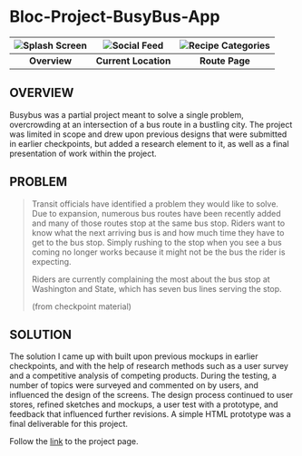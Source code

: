 # Bloc-Project-BusyBus-App

| ![Splash Screen](https://raw.github.com/mikemarin/_GitHub-MD-Images/master/Bloc/BusyBus-MobileApp/BusyBus-01-Overview.jpg) | ![Social Feed](https://raw.github.com/mikemarin/_GitHub-MD-Images/master/Bloc/BusyBus-MobileApp/BusyBus-02-CurrentLocation.jpg) | ![Recipe Categories](https://raw.github.com/mikemarin/_GitHub-MD-Images/master/Bloc/BusyBus-MobileApp/BusyBus-03-Routes.jpg) |
|:--:|:--:|:--:|
| **Overview** | **Current Location** | **Route Page** |

## OVERVIEW

Busybus was a partial project meant to solve a single problem, overcrowding at an intersection of a bus route in a bustling city. The project was limited in scope and drew upon previous designs that were submitted in earlier checkpoints, but added a research element to it, as well as a final presentation of work within the project. 

## PROBLEM

> Transit officials have identified a problem they would like to solve. Due to expansion, numerous bus routes have been recently added and many of those routes stop at the same bus stop. Riders want to know what the next arriving bus is and how much time they have to get to the bus stop. Simply rushing to the stop when you see a bus coming no longer works because it might not be the bus the rider is expecting.
> 
> Riders are currently complaining the most about the bus stop at Washington and State, which has seven bus lines serving the stop.
> 
> (from checkpoint material)

## SOLUTION

The solution I came up with built upon previous mockups in earlier checkpoints, and with the help of research methods such as a user survey and a competitive analysis of competing products. During the testing, a number of topics were surveyed and commented on by users, and influenced the design of the screens. The design process continued to user stores, refined sketches and mockups, a user test with a prototype, and feedback that influenced further revisions. A simple HTML prototype was a final deliverable for this project.

Follow the [link](https://www.mikemarin.design/project-03.html) to the project page.
